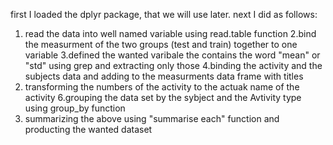 first I loaded the dplyr package, that we will use later. 
next I did as follows:

1. read the data into well named variable using read.table function
2.bind the measurment of the two groups (test and train) together to one variable
3.defined the wanted varibale the contains the word "mean" or "std" using grep and extracting only those 
4.binding the activity and the subjects data and adding to the measurments data frame with titles
5. transforming the numbers of the activity to the actuak name of the activity
6.grouping the data set by the sybject and the Avtivity type using group_by function
7. summarizing the above using "summarise each" function and producting the wanted dataset
